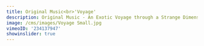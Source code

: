 ```yaml
---
title: Original Music<br>'Voyage'
description: Original Music - An Exotic Voyage through a Strange Dimension.
image: /cms/images/Voyage Small.jpg
vimeoID: '234137947'
showinslider: true
---
```









